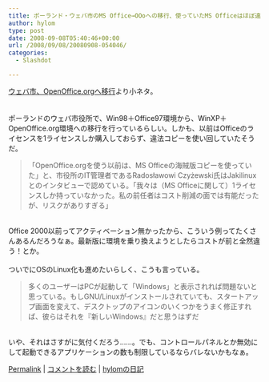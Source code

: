 ```yaml
---
title: ポーランド・ウェバ市のMS Office→OOoへの移行、使っていたMS Officeはほぼ違法コピー
author: hylom
type: post
date: 2008-09-08T05:40:46+00:00
url: /2008/09/08/20080908-054046/
categories:
  - Slashdot

---
```

 [ウェバ市、OpenOffice.orgへ移行][1]より小ネタ。  
</br>   
ポーランドのウェバ市役所で、Win98＋Office97環境から、WinXP＋OpenOffice.org環境への移行を行っているらしい。しかも、以前はOfficeのライセンスを1ライセンスしか購入しておらず、違法コピーを使い回していたそうだ。 

> <div>
>   「OpenOffice.orgを使う以前は、MS Officeの海賊版コピーを使っていた」と、市役所のIT管理者であるRadosławowi Czyżewski氏はJakilinuxとのインタビューで認めている。「我々は（MS Officeに関して）1ライセンスしか持っていなかった。私の前任者はコスト削減の面では有能だったが、リスクがありすぎる」
> </div>

</br>   
Office 2000以前ってアクティベーション無かったから、こういう例ってたくさんあるんだろうなぁ。最新版に環境を乗り換えようとしたらコストが前と全然違う！とか。</br>  
</br>   
ついでにOSのLinux化も進めたいらしく、こうも言っている。 

> <div>
>   多くのユーザーはPCが起動して「Windows」と表示されれば問題ないと思っている。もしGNU/Linuxがインストールされていても、スタートアップ画面を変えて、デスクトップのアイコンのいくつかをうまく修正すれば、彼らはそれを『新しいWindows』だと思うはずだ
> </div>

</br>   
いや、それはさすがに気付くだろう……。でも、コントロールパネルとか無効にして起動できるアプリケーションの数も制限しているならバレないかもなぁ。</br> 

   [Permalink][2] |    [コメントを読む][3] |    [hylomの日記][4] 

</br>

 [1]: http://osor.eu/news/pl-city-of-141ebie-migrates-to-openoffice
 [2]: http://slashdot.jp/~hylom/journal/451637
 [3]: http://slashdot.jp/~hylom/journal/451637#acomments
 [4]: http://slashdot.jp/~hylom/journal/
